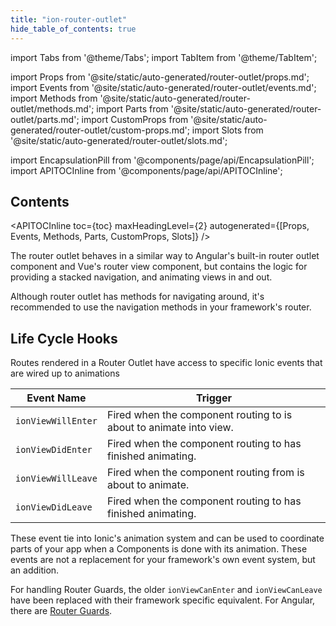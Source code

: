 ```yaml
---
title: "ion-router-outlet"
hide_table_of_contents: true
---
```

import Tabs from '@theme/Tabs';
import TabItem from '@theme/TabItem';

import Props from '@site/static/auto-generated/router-outlet/props.md';
import Events from '@site/static/auto-generated/router-outlet/events.md';
import Methods from '@site/static/auto-generated/router-outlet/methods.md';
import Parts from '@site/static/auto-generated/router-outlet/parts.md';
import CustomProps from '@site/static/auto-generated/router-outlet/custom-props.md';
import Slots from '@site/static/auto-generated/router-outlet/slots.md';



import EncapsulationPill from '@components/page/api/EncapsulationPill';
import APITOCInline from '@components/page/api/APITOCInline';

<EncapsulationPill type="shadow" />

<h2 className="table-of-contents__title">Contents</h2>

<APITOCInline
  toc={toc}
  maxHeadingLevel={2}
  autogenerated={[Props, Events, Methods, Parts, CustomProps, Slots]}
/>



The router outlet behaves in a similar way to Angular's built-in router outlet component and Vue's router view component, but contains the logic for providing a stacked navigation, and animating views in and out.

Although router outlet has methods for navigating around, it's recommended to use the navigation methods in your framework's router.

## Life Cycle Hooks

Routes rendered in a Router Outlet have access to specific Ionic events that are wired up to animations


| Event Name         | Trigger                                                            |
|--------------------|--------------------------------------------------------------------|
| `ionViewWillEnter` | Fired when the component routing to is about to animate into view. |
| `ionViewDidEnter`  | Fired when the component routing to has finished animating.        |
| `ionViewWillLeave` | Fired when the component routing from is about to animate.         |
| `ionViewDidLeave`  | Fired when the component routing to has finished animating.        |


These event tie into Ionic's animation system and can be used to coordinate parts of your app when a Components is done with its animation. These events are not a replacement for your framework's own event system, but an addition.

For handling Router Guards, the older `ionViewCanEnter` and `ionViewCanLeave` have been replaced with their framework specific equivalent. For Angular, there are [Router Guards](https://angular.io/guide/router#milestone-5-route-guards).




<Props />
<Events />
<Methods />
<Parts />
<CustomProps />
<Slots />